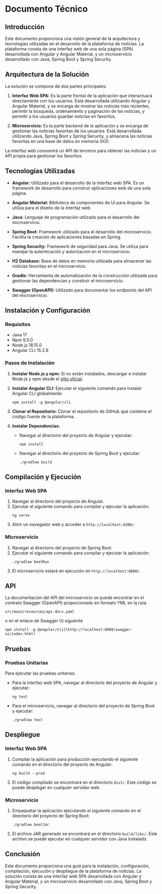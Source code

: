 # Documento Técnico

## Introducción

Este documento proporciona una visión general de la arquitectura y tecnologías utilizadas en el desarrollo de la plataforma de noticias. La plataforma consta de una interfaz web de una sola página (SPA) desarrollada con Angular y Angular Material, y un microservicio desarrollado con Java, Spring Boot y Spring Security.

## Arquitectura de la Solución

La solución se compone de dos partes principales:

1. **Interfaz Web SPA:** Es la parte frontal de la aplicación que interactuará directamente con los usuarios. Está desarrollada utilizando Angular y Angular Material, y se encarga de mostrar las noticias más recientes, permitir la búsqueda, ordenamiento y paginación de las noticias, y permitir a los usuarios guardar noticias en favoritos.

2. **Microservicio:** Es la parte backend de la aplicación y se encarga de gestionar las noticias favoritas de los usuarios. Está desarrollada utilizando Java, Spring Boot y Spring Security, y almacena las noticias favoritas en una base de datos en memoria (H2).

La interfaz web consumirá un API de terceros para obtener las noticias y un API propia para gestionar los favoritos.

## Tecnologías Utilizadas

- **Angular:** Utilizado para el desarrollo de la interfaz web SPA. Es un framework de desarrollo para construir aplicaciones web de una sola página.

- **Angular Material:** Biblioteca de componentes de UI para Angular. Se utiliza para el diseño de la interfaz web.

- **Java:** Lenguaje de programación utilizado para el desarrollo del microservicio.

- **Spring Boot:** Framework utilizado para el desarrollo del microservicio. Facilita la creación de aplicaciones basadas en Spring.

- **Spring Security:** Framework de seguridad para Java. Se utiliza para manejar la autenticación y autorización en el microservicio.

- **H2 Database:** Base de datos en memoria utilizada para almacenar las noticias favoritas en el microservicio.

- **Gradle:** Herramienta de automatización de la construcción utilizada para gestionar las dependencias y construir el microservicio.

- **Swagger (OpenAPI):** Utilizado para documentar los endpoints del API del microservicio.

## Instalación y Configuración

### Requisitos

- Java 17
- Npm 9.5.0
- Node.js 18.15.0
- Angular CLI 15.2.6

### Pasos de Instalación

1. **Instalar Node.js y npm:** Si no están instalados, descargar e instalar Node.js y npm desde el [sitio oficial](https://nodejs.org/).

2. **Instalar Angular CLI:** Ejecutar el siguiente comando para instalar Angular CLI globalmente:
    ```
    npm install -g @angular/cli
    ```

3. **Clonar el Repositorio:** Clonar el repositorio de GitHub que contiene el código fuente de la plataforma.

4. **Instalar Dependencias:**
    - Navegar al directorio del proyecto de Angular y ejecutar:
        ```
        npm install
        ```
    - Navegar al directorio del proyecto de Spring Boot y ejecutar:
        ```
        ./gradlew build
        ```

## Compilación y Ejecución

### Interfaz Web SPA

1. Navegar al directorio del proyecto de Angular.
2. Ejecutar el siguiente comando para compilar y ejecutar la aplicación:
    ```
    ng serve
    ```
3. Abrir un navegador web y acceder a `http://localhost:4200/`.

### Microservicio

1. Navegar al directorio del proyecto de Spring Boot.
2. Ejecutar el siguiente comando para compilar y ejecutar la aplicación:
    ```
    ./gradlew bootRun
    ```
3. El microservicio estará en ejecución en `http://localhost:8080/`.

## API

La documentación del API del microservicio se puede encontrar en el contrato Swagger (OpenAPI) proporcionado en formato YML en la ruta.
```
src/main/resources/api-docs.yaml
```
o en el enlace de Swagger Ui siguiente 
```
npm install -g @angular/cli](http://localhost:8080/swagger-ui/index.html)
```
## Pruebas

### Pruebas Unitarias

Para ejecutar las pruebas unitarias:

- Para la interfaz web SPA, navegar al directorio del proyecto de Angular y ejecutar:
    ```
    ng test
    ```

- Para el microservicio, navegar al directorio del proyecto de Spring Boot y ejecutar:
    ```
    ./gradlew test
    ```

## Despliegue

### Interfaz Web SPA

1. Compilar la aplicación para producción ejecutando el siguiente comando en el directorio del proyecto de Angular:
    ```
    ng build --prod
    ```
2. El código compilado se encontrará en el directorio `dist/`. Este código se puede desplegar en cualquier servidor web.

### Microservicio

1. Empaquetar la aplicación ejecutando el siguiente comando en el directorio del proyecto de Spring Boot:
    ```
    ./gradlew bootJar
    ```
2. El archivo JAR generado se encontrará en el directorio `build/libs/`. Este archivo se puede ejecutar en cualquier servidor con Java instalado.

## Conclusión

Este documento proporciona una guía para la instalación, configuración, compilación, ejecución y despliegue de la plataforma de noticias. La solución consta de una interfaz web SPA desarrollada con Angular y Angular Material, y un microservicio desarrollado con Java, Spring Boot y Spring Security.
